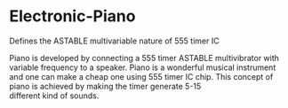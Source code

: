 # Electronic-Piano
Defines the ASTABLE multivariable nature of 555 timer IC

Piano is developed by connecting a 555 timer ASTABLE multivibrator with variable frequency to a speaker. Piano is a wonderful musical instrument and one can make a cheap one using 555 timer IC chip. This concept of piano is achieved by making the timer generate 5-15 different kind of sounds.

